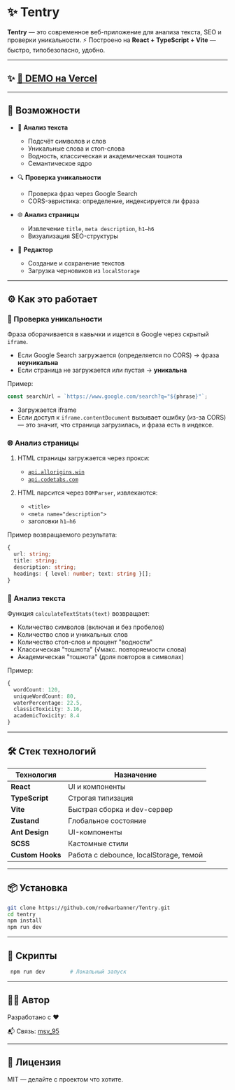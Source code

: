 # ✨ Tentry

**Tentry** — это современное веб-приложение для анализа текста, SEO и проверки уникальности.
⚡ Построено на **React + TypeScript + Vite** — быстро, типобезопасно, удобно.

---
## ✨ [🚀 DEMO на Vercel](https://tentry.vercel.app)

---

## 🚀 Возможности

- 🧠 **Анализ текста**
    - Подсчёт символов и слов
    - Уникальные слова и стоп-слова
    - Водность, классическая и академическая тошнота
    - Семантическое ядро

- 🔍 **Проверка уникальности**
    - Проверка фраз через Google Search
    - CORS-эвристика: определение, индексируется ли фраза

- 🌐 **Анализ страницы**
    - Извлечение `title`, `meta description`, `h1–h6`
    - Визуализация SEO-структуры

- 📝 **Редактор**
    - Создание и сохранение текстов
    - Загрузка черновиков из `localStorage`

---

## ⚙️ Как это работает

### 🔎 Проверка уникальности

Фраза оборачивается в кавычки и ищется в Google через скрытый `iframe`.

- Если Google Search загружается (определяется по CORS) → фраза **неуникальна**
- Если страница не загружается или пустая → **уникальна**

Пример:

```ts
const searchUrl = `https://www.google.com/search?q="${phrase}"`;
```

- Загружается iframe
- Если доступ к `iframe.contentDocument` вызывает ошибку (из-за CORS) — это значит, что страница загрузилась, и фраза есть в индексе.

### 🌐 Анализ страницы

1. HTML страницы загружается через прокси:
    - [`api.allorigins.win`](https://allorigins.win/)
    - [`api.codetabs.com`](https://codetabs.com)

2. HTML парсится через `DOMParser`, извлекаются:
    - `<title>`
    - `<meta name="description">`
    - заголовки `h1–h6`

Пример возвращаемого результата:

```ts
{
  url: string;
  title: string;
  description: string;
  headings: { level: number; text: string }[];
}
```

### 🧠 Анализ текста

Функция `calculateTextStats(text)` возвращает:

- Количество символов (включая и без пробелов)
- Количество слов и уникальных слов
- Количество стоп-слов и процент "водности"
- Классическая "тошнота" (√макс. повторяемости слова)
- Академическая "тошнота" (доля повторов в символах)

Пример:

```ts
{
  wordCount: 120,
  uniqueWordCount: 80,
  waterPercentage: 22.5,
  classicToxicity: 3.16,
  academicToxicity: 8.4
}
```

---

## 🛠️ Стек технологий

| Технология     | Назначение                        |
|----------------|-----------------------------------|
| **React**      | UI и компоненты                   |
| **TypeScript** | Строгая типизация                 |
| **Vite**       | Быстрая сборка и dev-сервер       |
| **Zustand**    | Глобальное состояние              |
| **Ant Design** | UI-компоненты                     |
| **SCSS**       | Кастомные стили                   |
| **Custom Hooks** | Работа с debounce, localStorage, темой |

---

## 📦 Установка

```bash
git clone https://github.com/redwarbanner/Tentry.git
cd tentry
npm install
npm run dev
```

---

## 📜 Скрипты

```bash
 npm run dev        # Локальный запуск
```

---

## 🧑‍💻 Автор

Разработано с ❤️

📬 Связь: [msv_95](https://t.me/msv_95)

---

## 📝 Лицензия

MIT — делайте с проектом что хотите.